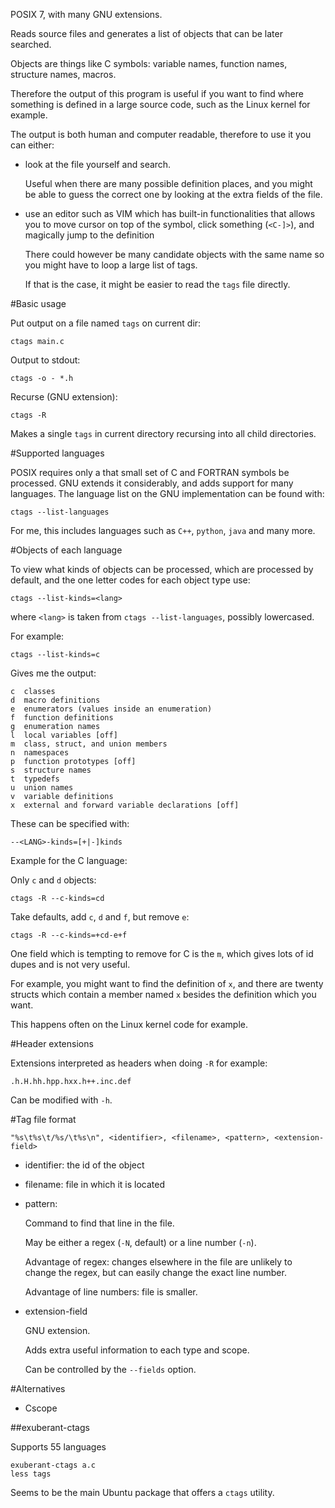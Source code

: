 POSIX 7, with many GNU extensions.

Reads source files and generates a list of objects
that can be later searched.

Objects are things like C symbols: variable names,
function names, structure names, macros.

Therefore the output of this program is useful if you want to find
where something is defined in a large source code, such as the Linux kernel for example.

The output is both human and computer readable, therefore to use it you can either:

-   look at the file yourself and search.

    Useful when there are many possible definition places,
    and you might be able to guess the correct one by looking
    at the extra fields of the file.

-   use an editor such as VIM which has built-in functionalities
    that allows you to move cursor on top of the symbol, click something (`<C-]>`),
    and magically jump to the definition

    There could however be many candidate objects with the same name
    so you might have to loop a large list of tags.

    If that is the case, it might be easier to read the `tags` file directly.

#Basic usage

Put output on a file named `tags` on current dir:

    ctags main.c

Output to stdout:

    ctags -o - *.h

Recurse (GNU extension):

    ctags -R

Makes a single `tags` in current directory recursing into all child directories.

#Supported languages

POSIX requires only a that small set of C and FORTRAN symbols be processed.
GNU extends it considerably, and adds support for many languages.
The language list on the GNU implementation can be found with:

    ctags --list-languages

For me, this includes languages such as `C++`, `python`, `java` and many more.

#Objects of each language

To view what kinds of objects can be processed, which are processed by default,
and the one letter codes for each object type use:

    ctags --list-kinds=<lang>

where `<lang>` is taken from `ctags --list-languages`, possibly lowercased.

For example:

    ctags --list-kinds=c

Gives me the output:

    c  classes
    d  macro definitions
    e  enumerators (values inside an enumeration)
    f  function definitions
    g  enumeration names
    l  local variables [off]
    m  class, struct, and union members
    n  namespaces
    p  function prototypes [off]
    s  structure names
    t  typedefs
    u  union names
    v  variable definitions
    x  external and forward variable declarations [off]

These can be specified with:

    --<LANG>-kinds=[+|-]kinds

Example for the C language:

Only `c` and `d` objects:

    ctags -R --c-kinds=cd

Take defaults, add `c`, `d` and `f`, but remove `e`:

    ctags -R --c-kinds=+cd-e+f

One field which is tempting to remove for C is the `m`, which gives lots of id dupes
and is not very useful.

For example, you might want to find the definition of `x`,
and there are twenty structs which contain a member
named `x` besides the definition which you want.

This happens often on the Linux kernel code for example.

#Header extensions

Extensions interpreted as headers when doing `-R` for example:

    .h.H.hh.hpp.hxx.h++.inc.def

Can be modified with `-h`.

#Tag file format

    "%s\t%s\t/%s/\t%s\n", <identifier>, <filename>, <pattern>, <extension-field>

-   identifier: the id of the object

-   filename: file in which it is located

-   pattern:

    Command to find that line in the file.

    May be either a regex (`-N`, default) or a line number (`-n`).

    Advantage of regex: changes elsewhere in the file are unlikely to change the regex,
    but can easily change the exact line number.

    Advantage of line numbers: file is smaller.

-   extension-field

    GNU extension.

    Adds extra useful information to each type and scope.

    Can be controlled by the `--fields` option.

#Alternatives

- Cscope

##exuberant-ctags

Supports 55 languages

    exuberant-ctags a.c
    less tags

Seems to be the main Ubuntu package that offers a `ctags` utility.
